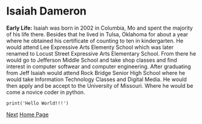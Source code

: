 # Isaiah Dameron

**Early Life:**
Isaiah was born in 2002 in Columbia, Mo and spent the majority of his life there. Besides that he lived in Tulsa, Oklahoma for about a year where he obtained his certificate of counting to ten in kindergarten. He would attend Lee Expressive Arts Elementy School which was later renamed to Locust Street Expressive Arts Elementary School. From there he would go to Jefferson Middle School and take shop classes and find interest in computer softwear and computer engineering. After graduating from Jeff Isaiah would attend Rock Bridge Senior High School where he would take Information Technology Classes and Digital Media. He would then apply and be accept to the University of Missouri. Where he would be come a novice coder in python.

`print('Hello World!!!')`


[Next](hobbies.md) [Home Page](README.md)
